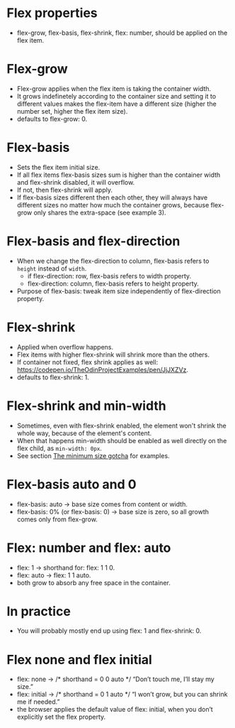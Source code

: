 # Flex properties
- flex-grow, flex-basis, flex-shrink, flex: number, should be applied on the flex item. 

# Flex-grow
- Flex-grow applies when the flex item is taking the container width.
- It grows indefinetely according to the container size and setting it to different values makes the flex-item have a different size (higher the number set, higher the flex item size).
- defaults to flex-grow: 0.

# Flex-basis 
- Sets the flex item initial size.
- If all flex items flex-basis sizes sum is higher than the container width and flex-shrink disabled, it will overflow. 
- If not, then flex-shrink will apply.
- If flex-basis sizes different then each other, they will always have different sizes no matter how much the container grows, because flex-grow only shares the extra-space (see example 3).

# Flex-basis and flex-direction 
- When we change the flex-direction to column, flex-basis refers to `height` instead of `width`. 
    - if flex-direction: row, flex-basis refers to width property.
    - flex-direction: column, flex-basis refers to height property.
- Purpose of flex-basis: tweak item size independently of flex-direction property.

# Flex-shrink
- Applied when overflow happens.
- Flex items with higher flex-shrink will shrink more than the others.
- If container not fixed, flex shrink applies as well: https://codepen.io/TheOdinProjectExamples/pen/JjJXZVz.
- defaults to flex-shrink: 1.

# Flex-shrink and min-width 
- Sometimes, even with flex-shrink enabled, the element won't shrink the whole way, because of the element's content.
- When that happens min-width should be enabled as well directly on the flex child, as `min-width: 0px`.
- See section [The minimum size gotcha](https://www.joshwcomeau.com/css/interactive-guide-to-flexbox/#the-minimum-size-gotcha-11) for examples.

# Flex-basis auto and 0 
- flex-basis: auto → base size comes from content or width.
- flex-basis: 0% (or flex-basis: 0) → base size is zero, so all growth comes only from flex-grow.

# Flex: number and flex: auto
- flex: 1 -> shorthand for: flex: 1 1 0.
- flex: auto -> flex: 1 1 auto.
- both grow to absorb any free space in the container.

# In practice
- You will probably mostly end up using flex: 1 and flex-shrink: 0.  

# Flex none and flex initial
- flex: none → /* shorthand = 0 0 auto */ “Don’t touch me, I’ll stay my size.”
- flex: initial → /* shorthand = 0 1 auto */ “I won’t grow, but you can shrink me if needed.”
- the browser applies the default value of flex: initial, when you don’t explicitly set the flex property.
